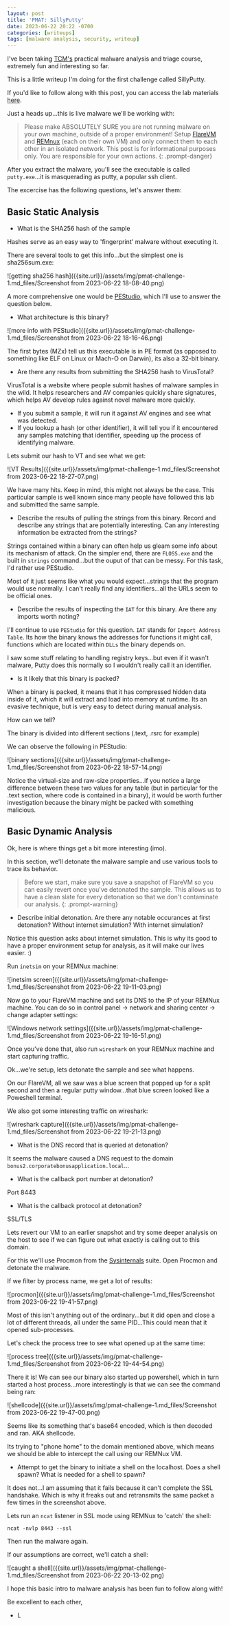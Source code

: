 ```yaml
---
layout: post
title: 'PMAT: SillyPutty'
date: 2023-06-22 20:22 -0700
categories: [writeups]
tags: [malware analysis, security, writeup]
---
```

I've been taking [TCM's](https://academy.tcm-sec.com/) practical malware analysis and triage course, extremely fun and interesting so far.

This is a little writeup I'm doing for the first challenge called SillyPutty.

If you'd like to follow along with this post, you can access the lab materials [here](https://github.com/HuskyHacks/PMAT-labs/).

Just a heads up...this is live malware we'll be working with:

> Please make ABSOLUTELY SURE you are not running malware on your own machine, outside of a proper environment! Setup [FlareVM](https://github.com/mandiant/flare-vm) and [REMnux](https://remnux.org/) (each on their own VM) and only connect them to each other in an isolated network. This post is for informational purposes only. You are responsible for your own actions.
{: .prompt-danger}

After you extract the malware, you'll see the executable is called `putty.exe`...it is masquerading as putty, a popular ssh client.

The excercise has the following questions, let's answer them:

## Basic Static Analysis

* What is the SHA256 hash of the sample

Hashes serve as an easy way to 'fingerprint' malware without executing it.

There are several tools to get this info...but the simplest one is sha256sum.exe:

![getting sha256 hash]({{site.url}}/assets/img/pmat-challenge-1.md_files/Screenshot from 2023-06-22 18-08-40.png)

A more comprehensive one would be [PEStudio](https://www.winitor.com/), which I'll use to answer the question below.

* What architecture is this binary?

![more info with PEStudio]({{site.url}}/assets/img/pmat-challenge-1.md_files/Screenshot from 2023-06-22 18-16-46.png)

The first bytes (MZx) tell us this executable is in PE format (as opposed to something like ELF on Linux or Mach-O on Darwin), its also a 32-bit binary. 

* Are there any results from submitting the SHA256 hash to VirusTotal?

VirusTotal is a website where people submit hashes of malware samples in the wild. It helps researchers and AV companies quickly share signatures, which helps AV develop rules against novel malware more quickly.

* If you submit a sample, it will run it against AV engines and see what was detected. 
* If you lookup a hash (or other identifier), it will tell you if it encountered any samples matching that identifier, speeding up the process of identifying malware.

Lets submit our hash to VT and see what we get:

![VT Results]({{site.url}}/assets/img/pmat-challenge-1.md_files/Screenshot from 2023-06-22 18-27-07.png)

We have many hits. Keep in mind, this might not always be the case. This particular sample is well known since many people have followed this lab and submitted the same sample.

* Describe the results of pulling the strings from this binary. Record and describe any strings that are potentially interesting. Can any interesting information be extracted from the strings?

Strings contained within a binary can often help us gleam some info about its mechanism of attack. On the simpler end, there are `FLOSS.exe` and the built in `strings` command...but the ouput of that can be messy. For this task, I'd rather use PEStudio.

Most of it just seems like what you would expect...strings that the program would use normally. I can't really find any identifiers...all the URLs seem to be official ones.

* Describe the results of inspecting the `IAT` for this binary. Are there any imports worth noting?

I'll continue to use `PEStudio` for this question. `IAT` stands for `Import Address Table`. Its how the binary knows the addresses for functions it might call, functions which are located within `DLLs` the binary depends on.

I saw some stuff relating to handling registry keys...but even if it wasn't malware, Putty does this normally so I wouldn't really call it an identifier.

* Is it likely that this binary is packed?

When a binary is packed, it means that it has compressed hidden data inside of it, which it will extract and load into memory at runtime. Its an evasive technique, but is very easy to detect during manual analysis.

How can we tell?

The binary is divided into different sections (.text, .rsrc for example)

We can observe the following in PEStudio:

![binary sections]({{site.url}}/assets/img/pmat-challenge-1.md_files/Screenshot from 2023-06-22 18-57-14.png)

Notice the virtual-size and raw-size properties...if you notice a large difference between these two values for any table (but in particular for the .text section, where code is contained in a binary), it would be worth further investigation because the binary might be packed with something malicious.

## Basic Dynamic Analysis

Ok, here is where things get a bit more interesting (imo).

In this section, we'll detonate the malware sample and use various tools to trace its behavior.

> Before we start, make sure you save a snapshot of FlareVM so you can easily revert once you've detonated the sample. This allows us to have a clean slate for every detonation so that we don't contaminate our analysis.
{: .prompt-warning}

* Describe initial detonation. Are there any notable occurances at first detonation? Without internet simulation? With internet simulation?

Notice this question asks about internet simulation. This is why its good to have a proper environment setup for analysis, as it will make our lives easier. :)

Run `inetsim` on your REMNux machine:

![inetsim screen]({{site.url}}/assets/img/pmat-challenge-1.md_files/Screenshot from 2023-06-22 19-11-03.png)

Now go to your FlareVM machine and set its DNS to the IP of your REMNux machine. You can do so in control panel -> network and sharing center -> change adapter settings:

![Windows network settings]({{site.url}}/assets/img/pmat-challenge-1.md_files/Screenshot from 2023-06-22 19-16-51.png)

Once you've done that, also run `wireshark` on your REMNux machine and start capturing traffic.

Ok...we're setup, lets detonate the sample and see what happens.

On our FlareVM, all we saw was a blue screen that popped up for a split second and then a regular putty window...that blue screen looked like a Poweshell terminal.

We also got some interesting traffic on wireshark:

![wireshark capture]({{site.url}}/assets/img/pmat-challenge-1.md_files/Screenshot from 2023-06-22 19-21-13.png)

* What is the DNS record that is queried at detonation?

It seems the malware caused a DNS request to the domain `bonus2.corporatebonusapplication.local`...

* What is the callback port number at detonation?

Port 8443

* What is the callback protocol at detonation?

SSL/TLS

Lets revert our VM to an earlier snapshot and try some deeper analysis on the host to see if we can figure out what exactly is calling out to this domain.

For this we'll use Procmon from the [Sysinternals](https://learn.microsoft.com/en-us/sysinternals/) suite. Open Procmon and detonate the malware.

If we filter by process name, we get a lot of results:

![procmon]({{site.url}}/assets/img/pmat-challenge-1.md_files/Screenshot from 2023-06-22 19-41-57.png)

Most of this isn't anything out of the ordinary...but it did open and close a lot of different threads, all under the same PID...This could mean that it opened sub-processes.

Let's check the process tree to see what opened up at the same time:

![process tree]({{site.url}}/assets/img/pmat-challenge-1.md_files/Screenshot from 2023-06-22 19-44-54.png)

There it is! We can see our binary also started up powershell, which in turn started a host process...more interestingly is that we can see the command being ran:

![shellcode]({{site.url}}/assets/img/pmat-challenge-1.md_files/Screenshot from 2023-06-22 19-47-00.png)

Seems like its something that's base64 encoded, which is then decoded and ran. AKA shellcode. 

Its trying to "phone home" to the domain mentioned above, which means we should be able to intercept the call using our REMNux VM.

* Attempt to get the binary to initiate a shell on the localhost. Does a shell spawn? What is needed for a shell to spawn?

It does not...I am assuming that it fails because it can't complete the SSL handshake. Which is why it freaks out and retransmits the same packet a few times in the screenshot above.

Lets run an `ncat` listener in SSL mode using REMNux to 'catch' the shell:

`ncat -nvlp 8443 --ssl`

Then run the malware again. 

If our assumptions are correct, we'll catch a shell:

![caught a shell]({{site.url}}/assets/img/pmat-challenge-1.md_files/Screenshot from 2023-06-22 20-13-02.png)

I hope this basic intro to malware analysis has been fun to follow along with!

Be excellent to each other,
- L















